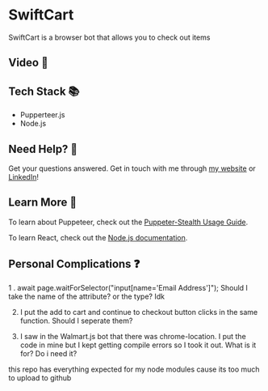   <h1>SwiftCart</h1> 
</div>
SwiftCart is a browser bot that allows you to check out items 

<h2>Video 	&#127747</h2>



<h2>Tech Stack &#128218</h2>

- Pupperteer.js
- Node.js

<h2>Need Help?	&#128587</h2>

Get your questions answered. Get in touch with me through [my website](https://briannaiwu.com) or [LinkedIn](https://www.linkedin.com/in/brinikki/)!

<h2>Learn More 💭</h2>

To learn about Puppeteer, check out the [Puppeter-Stealth Usage Guide](https://github.com/berstend/puppeteer-extra/tree/master/packages/puppeteer-extra-plugin-stealth).

To learn React, check out the [Node.js documentation](https://nodejs.org/docs/latest/api/).

<h2>Personal Complications ❓</h2>
1 . await page.waitForSelector("input[name='Email Address']");  Should I take the name of the attribute? or the type? Idk

2. I put the add to cart and continue to checkout button clicks in the same function. Should I seperate them?

3. I saw in the Walmart.js bot that there was chrome-location. I put the code in mine but I kept getting compile errors so I took it out. What is it for? Do i need it?

this repo has everything expected for my node modules cause its too much to upload to github

###
